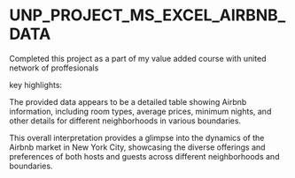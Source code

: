 # UNP_PROJECT_MS_EXCEL_AIRBNB_DATA
Completed this project as a part of my value added course with united network of proffesionals

key highlights:

The provided data appears to be a detailed table showing Airbnb information, including room types, average prices, minimum nights, and other details for different neighborhoods in various boundaries.

This overall interpretation provides a glimpse into the dynamics of the Airbnb market in New York City, showcasing the diverse offerings and preferences of both hosts and guests across different neighborhoods and boundaries.


